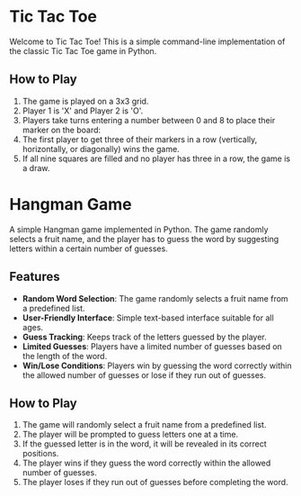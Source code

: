 # Tic Tac Toe
Welcome to Tic Tac Toe! This is a simple command-line implementation of the classic Tic Tac Toe game in Python.

## How to Play
1. The game is played on a 3x3 grid.
2. Player 1 is 'X' and Player 2 is 'O'.
3. Players take turns entering a number between 0 and 8 to place their marker on the board:
4. The first player to get three of their markers in a row (vertically, horizontally, or diagonally) wins the game.
5. If all nine squares are filled and no player has three in a row, the game is a draw.


# Hangman Game
A simple Hangman game implemented in Python. The game randomly selects a fruit name, and the player has to guess the word by suggesting letters within a certain number of guesses.

## Features
- **Random Word Selection**: The game randomly selects a fruit name from a predefined list.
- **User-Friendly Interface**: Simple text-based interface suitable for all ages.
- **Guess Tracking**: Keeps track of the letters guessed by the player.
- **Limited Guesses**: Players have a limited number of guesses based on the length of the word.
- **Win/Lose Conditions**: Players win by guessing the word correctly within the allowed number of guesses or lose if they run out of guesses.

## How to Play
1. The game will randomly select a fruit name from a predefined list.
2. The player will be prompted to guess letters one at a time.
3. If the guessed letter is in the word, it will be revealed in its correct positions.
4. The player wins if they guess the word correctly within the allowed number of guesses.
5. The player loses if they run out of guesses before completing the word.

